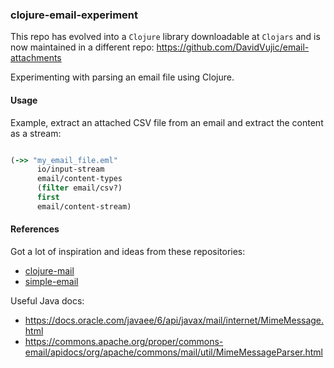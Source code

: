 ### clojure-email-experiment

This repo has evolved into a `Clojure` library downloadable at `Clojars` and is now maintained in a different repo:
https://github.com/DavidVujic/email-attachments

Experimenting with parsing an email file using Clojure. 

#### Usage

Example, extract an attached CSV file from an email and extract the content as a stream:

``` clojure

(->> "my_email_file.eml"
      io/input-stream
      email/content-types
      (filter email/csv?)
      first
      email/content-stream)
```

#### References
Got a lot of inspiration and ideas from these repositories:

* [clojure-mail](https://github.com/owainlewis/clojure-mail)
* [simple-email](https://github.com/kisom/simple-email)

Useful Java docs:
* https://docs.oracle.com/javaee/6/api/javax/mail/internet/MimeMessage.html
* https://commons.apache.org/proper/commons-email/apidocs/org/apache/commons/mail/util/MimeMessageParser.html
